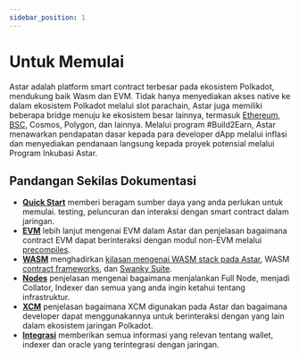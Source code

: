 ```yaml
---
sidebar_position: 1
---
```


# Untuk Memulai

Astar adalah platform smart contract terbesar pada ekosistem Polkadot, mendukung baik Wasm dan EVM. Tidak hanya menyediakan akses native ke dalam ekosistem Polkadot melalui slot parachain, Astar juga memiliki beberapa bridge menuju ke ekosistem besar lainnya, termasuk [Ethereum][cbridge], [BSC][cbridge], Cosmos, Polygon, dan lainnya. Melalui program #Build2Earn, Astar menawarkan pendapatan dasar kepada para developer dApp melalui inflasi dan menyediakan pendanaan langsung kepada proyek potensial melalui Program Inkubasi Astar.

## Pandangan Sekilas Dokumentasi

- [**Quick Start**](quickstart) memberi beragam sumber daya yang anda perlukan untuk memulai. testing, peluncuran dan interaksi dengan smart contract dalam jaringan.
- [**EVM**](evm) lebih lanjut mengenai EVM dalam Astar dan penjelasan bagaimana contract EVM dapat berinteraksi dengan modul non-EVM melalui [precompiles](evm/precompiles).
- [**WASM**](wasm) menghadirkan [kilasan mengenai WASM stack pada Astar](wasm/stack/smart-contract-wasm), WASM [contract frameworks](wasm/stack/dsls), dan [Swanky Suite](wasm/sc-dev/swanky).
- [**Nodes**](nodes) penjelasan mengenai bagaimana menjalankan Full Node, menjadi Collator, Indexer dan semua yang anda ingin ketahui tentang infrastruktur.
- [**XCM**](xcm) penjelasan bagaimana XCM digunakan pada Astar dan bagaimana developer dapat menggunakannya untuk berinteraksi dengan yang lain dalam ekosistem jaringan Polkadot.
- [**Integrasi**](integrations) memberikan semua informasi yang relevan tentang wallet, indexer dan oracle yang terintegrasi dengan jaringan.

[cbridge]: https://cbridge.celer.network/#/transfer

[cbridge]: https://cbridge.celer.network/#/transfer
